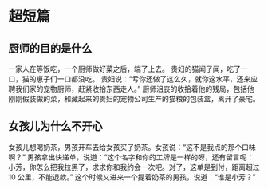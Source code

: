 # 超短篇

## 厨师的目的是什么

一家人在等饭吃，一个厨师做好菜之后，端了上去。
贵妇的猫闻了闻，吃了一口，猫的崽子们一口都没吃。
贵妇说：“亏你还做了这么久，就你这水平，还来应聘我们家的宠物厨师，赶紧收拾东西走人。”
厨师沮丧的收拾着他的残局，包括他刚刚假装做的菜，和藏起来的贵妇的宠物公司生产的猫粮的包装盒，离开了豪宅。

## 女孩儿为什么不开心

女孩儿想喝奶茶，男孩开车去给女孩买了奶茶。女孩说：“这不是我点的那个口味啊？”
男孩拿出快递单，说道：“这个名字和你的工牌是一样的呀，还有留言呢：小芳，你怎么把我拉黑了，求求你和我约会一次吧。对了，这单是到付，距离超过 10 公里，不能退款。”
这个时候又进来一个提着奶茶的男孩，说道：“谁是小芳？”
